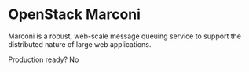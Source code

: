 OpenStack Marconi
=================

Marconi is a robust, web-scale message queuing service to support the distributed nature of large web applications.

Production ready? 
No

